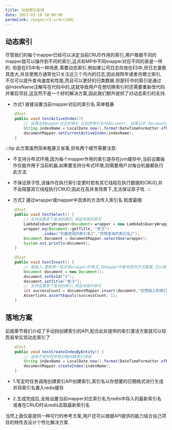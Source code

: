 ```yaml
---
title: 动态索引支持
date: 2023-03-18 10:00:00
permalink: /pages/v3.x/dcc1d9/
---
```

## 动态索引
尽管我们的每个mapper已经可以决定当前CRUD作用的索引,用户根据不同的mapper就可以操作到不同的索引,这点和MP中不同mapper对应不同的表是一样的.
但是在ES中有一种场景,需要动态索引.例如某公司日志存放在ES中,但日志量极其庞大,并且使用方通常也只关注近三个月内的日志,因此按照年或者月建立索引,
不仅可以提升查询速度和性能,而且可以更好的归类数据.但是EE中的索引是通过@IndexName注解写在代码中的,这就导致用户在想切换索引时还需要重新改代码
并重启项目,这显然不是一个好的解决方案,因此我们额外提供了对动态索引的支持.

- 方式1 直接设置当前mapper对应的索引名 简单粗暴
```java
    @Test
    public void testActiveIndex(){
        // 设置当前mapper对应的索引 比如原索引名叫document, 设置以后 documentMapper对应的所有CRUD作用的索引将变更为指定的索引名,例如 '2023-03-11'
        String indexName = LocalDate.now().format(DateTimeFormatter.ofPattern("yyyy-MM-dd"));
        documentMapper.setCurrentActiveIndex(indexName);
    }
```

:::tip
此方案虽然简单粗暴又省事,但有两个细节需要注意:
- 不支持分布式环境,因为每个mapper作用的索引是存在jvm缓存中,当前设置操作仅能作用于当前机器,如果要支持分布式环境,则需要用户对每台机器都执行此方法
- 不保证原子性,该操作在执行索引变更时若有其它线程在执行数据的CRUD,并不会阻塞其它线程执行CRUD,因此在高并发场景下,无法保证原子性.
:::

- 方式2 通过wrapper或mapper中具体的方法传入索引名 粒度最细
```java
    @Test
    public void testSelect() {
        // 支持设置多个查询的索引,用逗号隔开即可
        LambdaEsQueryWrapper<Document> wrapper = new LambdaEsQueryWrapper<>();
        wrapper.eq(Document::getTitle, "老汉")
                .index("你要查询的索引名1","你想查询的索引名2");
        Document document = documentMapper.selectOne(wrapper);
        System.out.println(document);
    }
    
    @Test
    public void testInsert() {
        // 像插入,更新等一些没有wrapper的情况,在mapper中都有提供方法重载,可以直接传入索引名
        Document document = new Document();
        document.setEsId("5");
        document.setTitle("老汉");
        // 支持设置多个查询的索引,用逗号隔开即可
        int successCount = documentMapper.insert(document,"你想插入的索引名1","你想插入的索引名2");
        Assertions.assertEquals(successCount, 1);
    }
```

## 落地方案

前面章节我们介绍了手动挡创建索引的API,配合此处提供的索引激活方案就可以轻而易举实现动态索引了

```java
    @Test
    public void testCreateIndexByEntity() {
        // 适用于定时任务按日期创建索引场景
        String indexName = LocalDate.now().format(DateTimeFormatter.ofPattern("yyyy-MM-dd"));
        documentMapper.createIndex(indexName);
    }
```

- 1.写定时任务调用创建索引API创建索引,索引名以你想要的日期格式进行生成并将索引名置入redis缓存

- 2.生成完成后,全局设置当前mapper对应索引名为redis中存入的最新索引名 或者在CRUD时从redis去取最新索引名

当然上面仅是提供一种可行的参考方案,用户还可以根据API提供的能力结合自己项目的特性去设计个性化解决方案.